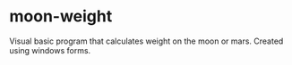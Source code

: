 # moon-weight
Visual basic program that calculates weight on the moon or mars.  Created using windows forms.
